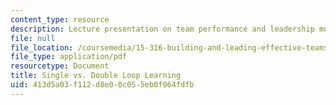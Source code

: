 ```yaml
---
content_type: resource
description: Lecture presentation on team performance and leadership models.
file: null
file_location: /coursemedia/15-316-building-and-leading-effective-teams-summer-2005/413d5a03f112d8e00c055eb0f064fdfb_sng_dob_loop_lrn.pdf
file_type: application/pdf
resourcetype: Document
title: Single vs. Double Loop Learning
uid: 413d5a03-f112-d8e0-0c05-5eb0f064fdfb
---
```

